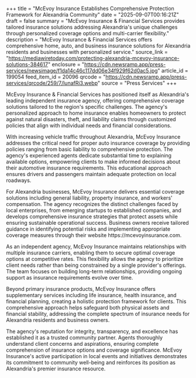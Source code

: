 +++
title = "McEvoy Insurance Establishes Comprehensive Protection Framework for Alexandria Community"
date = "2025-09-07T00:16:21Z"
draft = false
summary = "McEvoy Insurance & Financial Services provides tailored insurance solutions addressing Alexandria's unique challenges through personalized coverage options and multi-carrier flexibility."
description = "McEvoy Insurance & Financial Services offers comprehensive home, auto, and business insurance solutions for Alexandria residents and businesses with personalized service."
source_link = "https://mediawiretoday.com/protecting-alexandria-mcevoy-insurance-solutions-384617"
enclosure = "https://cdn.newsramp.app/press-services/newsimage/f1da14c46c117dd06e34f929f62d0ac5.jpg"
article_id = 199054
feed_item_id = 20096
qrcode = "https://cdn.newsramp.app/press-services/qrcode/259/7/lunafRi3.webp"
source = "Press Services"
+++

<p>McEvoy Insurance & Financial Services has positioned itself as Alexandria's leading independent insurance agency, offering comprehensive coverage solutions tailored to the region's specific challenges. The agency's personalized approach to home insurance enables homeowners to protect against natural disasters, theft, and liability claims through customized policies that align with individual needs and financial considerations.</p><p>With increasing vehicle traffic throughout Alexandria, McEvoy Insurance addresses the critical need for proper auto insurance coverage by providing policies ranging from basic liability to comprehensive protection. The agency's experienced agents dedicate substantial time to explaining available options, empowering clients to make informed decisions about their automotive insurance requirements. This educational approach ensures drivers and passengers maintain adequate protection on local roadways.</p><p>For Alexandria businesses, McEvoy Insurance delivers essential coverage solutions including general liability, property insurance, and workers' compensation. The agency recognizes the distinct challenges faced by local enterprises, from emerging startups to established companies, and develops comprehensive insurance strategies that protect assets while ensuring sustainable operational success. Business owners receive tailored guidance in identifying potential risks and implementing appropriate coverage measures through their website https://mcevoyinsurance.com.</p><p>As an independent agency, McEvoy Insurance maintains relationships with multiple insurance carriers, enabling them to secure optimal coverage options at competitive rates. This flexibility allows the agency to prioritize client needs rather than being constrained by a single provider's offerings. The team focuses on building long-term relationships, providing ongoing support as insurance requirements evolve over time.</p><p>Beyond primary insurance products, McEvoy Insurance offers supplementary services including life insurance, health insurance, and financial planning, creating a holistic protection framework for clients. This comprehensive approach helps safeguard both physical assets and financial stability, addressing the complete spectrum of insurance needs for Alexandria residents and business owners.</p><p>The agency's reputation for integrity, transparency, and excellence has established it as a trusted community partner. Agents thoroughly understand client concerns and aspirations, ensuring complete comprehension of insurance options and coverage significance. McEvoy Insurance's active participation in local events and initiatives demonstrates its commitment to community well-being and reinforces its position as Alexandria's premier insurance resource.</p>